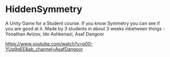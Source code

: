 # HiddenSymmetry
A Unity Game for a Student course. If you know Symmetry you can see if you are good at it. 
Made by 3 students in about 3 weeks inbetween things - Yonathan Avizov, Ido Ashkenazi, Asaf Dangoor

https://www.youtube.com/watch?v=p00-YUq9qEE&ab_channel=AsafDangoor
